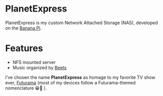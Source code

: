 PlanetExpress
=============
PlanetExpress is my custom Network Attached Storage (NAS), developed on the [Banana Pi](http://www.banana-pi.org).

# Features

* NFS mounted server
* Music organized by [Beets](https://github.com/sampsyo/beets)

I've chosen the name **PlanetExpress** as homage to my favorite TV show ever, [Futurama](https://en.wikipedia.org/wiki/Futurama) (most of my devices follow a Futurama-themed nomenclature 😁🚀 ).

